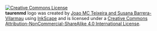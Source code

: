 <a rel="license" href="http://creativecommons.org/licenses/by-nc-sa/4.0/"><img alt="Creative Commons License" style="border-width:0" src="https://i.creativecommons.org/l/by-nc-sa/4.0/88x31.png" /></a><br /><span xmlns:dct="http://purl.org/dc/terms/" href="http://purl.org/dc/dcmitype/StillImage" property="dct:title" rel="dct:type">**taurenmd** logo was created </span> by <a xmlns:cc="http://creativecommons.org/ns#" href="https://viviendomochileros.com/sobre-nosotrs-about-us/" property="cc:attributionName" rel="cc:attributionURL">Joao MC Teixeira and Susana Barrera-Vilarmau</a> using [InkScape](https://inkscape.org/) and is licensed under a <a rel="license" href="http://creativecommons.org/licenses/by-nc-sa/4.0/">Creative Commons Attribution-NonCommercial-ShareAlike 4.0 International License</a>.
